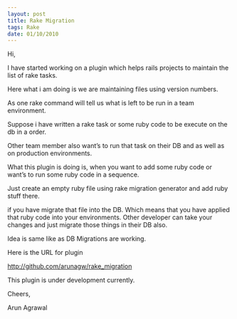 ```yaml
---
layout: post
title: Rake Migration
tags: Rake
date: 01/10/2010
---
```


<div class="entry">

  <p>Hi,</p>

  <p>I have started working on a plugin which helps rails projects to maintain the list of rake tasks.</p>

  <p>Here what i am doing is we are maintaining files using version numbers.</p>

  <p>As one rake command will tell us what is left to be run in a team environment.</p>

  <p>Suppose i have written a rake task or some ruby code to be execute on the db in a order.</p>

  <p>Other team member also want’s to run that task on their DB and as well as on production environments.</p>

  <p>What this plugin is doing is, when you want to add some ruby code or want’s to run some ruby code in a
    sequence.</p>

  <p>Just create an empty ruby file using rake migration generator and add ruby stuff there.</p>

  <p>if you have migrate that file into the DB. Which means that you have applied that ruby code into your environments.
    Other developer can take your changes and just migrate those things in their DB also.</p>

  <p>Idea is same like as DB Migrations are working.</p>

  <p>Here is the URL for plugin</p>

  <p>
    <a title="http://github.com/arunagw/rake_migration" href="http://github.com/arunagw/rake_migration" target="_blank">http://github.com/arunagw/rake_migration</a>
  </p>

  <p>This plugin is under development currently.</p>

  <p>Cheers,</p>

  <p>Arun Agrawal</p>

</div>
